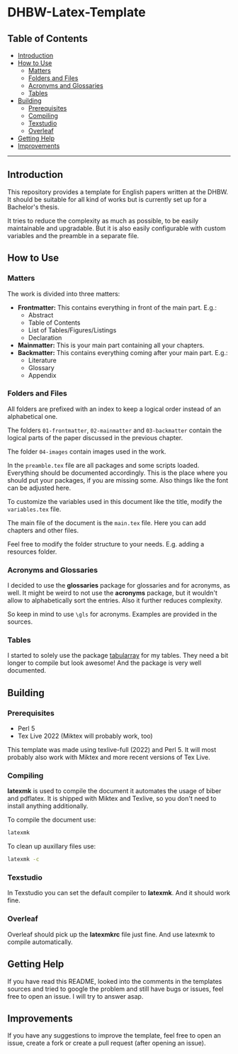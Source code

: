 # DHBW-Latex-Template <!-- omit in toc -->
## Table of Contents <!-- omit in toc -->
- [Introduction](#introduction)
- [How to Use](#how-to-use)
  - [Matters](#matters)
  - [Folders and Files](#folders-and-files)
  - [Acronyms and Glossaries](#acronyms-and-glossaries)
  - [Tables](#tables)
- [Building](#building)
  - [Prerequisites](#prerequisites)
  - [Compiling](#compiling)
  - [Texstudio](#texstudio)
  - [Overleaf](#overleaf)
- [Getting Help](#getting-help)
- [Improvements](#improvements)

---

## Introduction
This repository provides a template for English papers written at the DHBW. It should be suitable for all kind of works but is currently set up for a Bachelor's thesis.

It tries to reduce the complexity as much as possible, to be easily maintainable and upgradable. But it is also easily configurable with custom variables and the preamble in a separate file.

## How to Use
### Matters
The work is divided into three matters:
* **Frontmatter:**
  This contains everything in front of the main part. E.g.:
  * Abstract
  * Table of Contents
  * List of Tables/Figures/Listings
  * Declaration
* **Mainmatter:**
  This is your main part containing all your chapters.
* **Backmatter:**
  This contains everything coming after your main part. E.g.:
  * Literature
  * Glossary
  * Appendix

### Folders and Files
All folders are prefixed with an index to keep a logical order instead of an alphabetical one.

The folders `01-frontmatter`, `02-mainmatter` and `03-backmatter` contain the logical parts of the paper discussed in the previous chapter.

The folder `04-images` contain images used in the work.

In the `preamble.tex` file are all packages and some scripts loaded. Everything should be documented accordingly. This is the place where you should put your packages, if you are missing some. Also things like the font can be adjusted here.

To customize the variables used in this document like the title, modify the `variables.tex` file.

The main file of the document is the `main.tex` file. Here you can add chapters and other files.

Feel free to modify the folder structure to your needs. E.g. adding a resources folder.

### Acronyms and Glossaries
I decided to use the **glossaries** package for glossaries and for acronyms, as well. It might be weird to not use the **acronyms** package, but it wouldn't allow to alphabetically sort the entries. Also it further reduces complexity.

So keep in mind to use `\gls` for acronyms. Examples are provided in the sources.

### Tables
I started to solely use the package [tabularray](https://ctan.org/pkg/tabularray) for my tables. They need a bit longer to compile but look awesome! And the package is very well documented.

## Building
### Prerequisites
* Perl 5
* Tex Live 2022 (Miktex will probably work, too)

This template was made using texlive-full (2022) and Perl 5. It will most probably also work with Miktex and more recent versions of Tex Live.

### Compiling
**latexmk** is used to compile the document it automates the usage of biber and pdflatex. It is shipped with Miktex and Texlive, so you don't need to install anything additionally.

To compile the document use:
```bash
latexmk
```

To clean up auxillary files use:
```bash
latexmk -c
```

### Texstudio
In Texstudio you can set the default compiler to **latexmk**. And it should work fine.

### Overleaf
Overleaf should pick up the **latexmkrc** file just fine. And use latexmk to compile automatically.

## Getting Help
If you have read this README, looked into the comments in the templates sources and tried to google the problem and still have bugs or issues, feel free to open an issue. I will try to answer asap.

## Improvements
If you have any suggestions to improve the template, feel free to open an issue, create a fork or create a pull request (after opening an issue).
